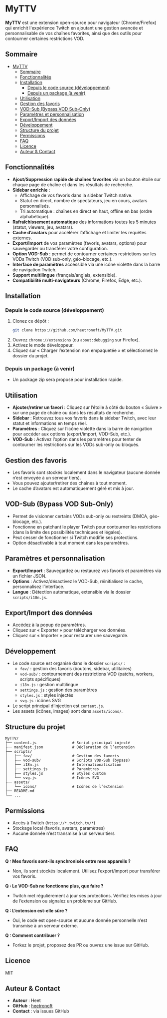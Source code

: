 # MyTTV

**MyTTV** est une extension open-source pour navigateur (Chrome/Firefox) qui enrichit l'expérience Twitch en ajoutant une gestion avancée et personnalisable de vos chaînes favorites, ainsi que des outils pour contourner certaines restrictions VOD.

## Sommaire

- [MyTTV](#myttv)
  - [Sommaire](#sommaire)
  - [Fonctionnalités](#fonctionnalités)
  - [Installation](#installation)
    - [Depuis le code source (développement)](#depuis-le-code-source-développement)
    - [Depuis un package (à venir)](#depuis-un-package-à-venir)
  - [Utilisation](#utilisation)
  - [Gestion des favoris](#gestion-des-favoris)
  - [VOD-Sub (Bypass VOD Sub-Only)](#vod-sub-bypass-vod-sub-only)
  - [Paramètres et personnalisation](#paramètres-et-personnalisation)
  - [Export/Import des données](#exportimport-des-données)
  - [Développement](#développement)
  - [Structure du projet](#structure-du-projet)
  - [Permissions](#permissions)
  - [FAQ](#faq)
  - [Licence](#licence)
  - [Auteur \& Contact](#auteur--contact)

## Fonctionnalités

- **Ajout/Suppression rapide de chaînes favorites** via un bouton étoile sur chaque page de chaîne et dans les résultats de recherche.
- **Sidebar enrichie** :
  - Affichage de vos favoris dans la sidebar Twitch native.
  - Statut en direct, nombre de spectateurs, jeu en cours, avatars personnalisés.
  - Tri automatique : chaînes en direct en haut, offline en bas (ordre alphabétique).
- **Rafraîchissement automatique** des informations toutes les 5 minutes (statut, viewers, jeu, avatars).
- **Cache d’avatars** pour accélérer l’affichage et limiter les requêtes externes.
- **Export/Import** de vos paramètres (favoris, avatars, options) pour sauvegarder ou transférer votre configuration.
- **Option VOD-Sub** : permet de contourner certaines restrictions sur les VODs Twitch (VOD sub-only, géo-blocage, etc.).
- **Interface de paramètres** accessible via une icône violette dans la barre de navigation Twitch.
- **Support multilingue** (français/anglais, extensible).
- **Compatibilité multi-navigateurs** (Chrome, Firefox, Edge, etc.).

## Installation

### Depuis le code source (développement)

1. Clonez ce dépôt :
   ```bash
   git clone https://github.com/heetronoft/MyTTV.git
   ```
2. Ouvrez `chrome://extensions` (ou `about:debugging` sur Firefox).
3. Activez le mode développeur.
4. Cliquez sur « Charger l’extension non empaquetée » et sélectionnez le dossier du projet.

### Depuis un package (à venir)

- Un package zip sera proposé pour installation rapide.

## Utilisation

- **Ajouter/retirer un favori** : Cliquez sur l’étoile à côté du bouton « Suivre » sur une page de chaîne ou dans les résultats de recherche.
- **Sidebar** : Retrouvez tous vos favoris dans la sidebar Twitch, avec leur statut et informations en temps réel.
- **Paramètres** : Cliquez sur l’icône violette dans la barre de navigation pour accéder aux options (export/import, VOD-Sub, etc.).
- **VOD-Sub** : Activez l’option dans les paramètres pour tenter de contourner les restrictions sur les VODs sub-only ou bloqués.

## Gestion des favoris

- Les favoris sont stockés localement dans le navigateur (aucune donnée n’est envoyée à un serveur tiers).
- Vous pouvez ajouter/retirer des chaînes à tout moment.
- Le cache d’avatars est automatiquement géré et mis à jour.

## VOD-Sub (Bypass VOD Sub-Only)

- Permet de visionner certains VODs sub-only ou restreints (DMCA, géo-blocage, etc.).
- Fonctionne en patchant le player Twitch pour contourner les restrictions (dans la limite des possibilités techniques et légales).
- Peut cesser de fonctionner si Twitch modifie ses protections.
- Option désactivable à tout moment dans les paramètres.

## Paramètres et personnalisation

- **Export/Import** : Sauvegardez ou restaurez vos favoris et paramètres via un fichier JSON.
- **Options** : Activez/désactivez le VOD-Sub, réinitialisez le cache, personnalisez l’interface.
- **Langue** : Détection automatique, extensible via le dossier `scripts/i18n.js`.

## Export/Import des données

- Accédez à la popup de paramètres.
- Cliquez sur « Exporter » pour télécharger vos données.
- Cliquez sur « Importer » pour restaurer une sauvegarde.

## Développement

- Le code source est organisé dans le dossier `scripts/` :
  - `fav/` : gestion des favoris (boutons, sidebar, utilitaires)
  - `vod-sub/` : contournement des restrictions VOD (patchs, workers, scripts spécifiques)
  - `i18n.js` : gestion multilingue
  - `settings.js` : gestion des paramètres
  - `styles.js` : styles injectés
  - `svg.js` : icônes SVG
- Le script principal d’injection est `content.js`.
- Les assets (icônes, images) sont dans `assets/icons/`.

## Structure du projet

```
MyTTV/
├── content.js                # Script principal injecté
├── manifest.json             # Déclaration de l’extension
├── scripts/
│   ├── fav/                  # Gestion des favoris
│   ├── vod-sub/              # Scripts VOD-Sub (bypass)
│   ├── i18n.js               # Internationalisation
│   ├── settings.js           # Paramètres
│   ├── styles.js             # Styles custom
│   └── svg.js                # Icônes SVG
├── assets/
│   └── icons/                # Icônes de l’extension
├── README.md
└── ...
```

## Permissions

- Accès à Twitch (`https://*.twitch.tv/*`)
- Stockage local (favoris, avatars, paramètres)
- Aucune donnée n’est transmise à un serveur tiers

## FAQ

**Q : Mes favoris sont-ils synchronisés entre mes appareils ?**

- Non, ils sont stockés localement. Utilisez l’export/import pour transférer vos favoris.

**Q : Le VOD-Sub ne fonctionne plus, que faire ?**

- Twitch met régulièrement à jour ses protections. Vérifiez les mises à jour de l’extension ou signalez un problème sur GitHub.

**Q : L’extension est-elle sûre ?**

- Oui, le code est open-source et aucune donnée personnelle n’est transmise à un serveur externe.

**Q : Comment contribuer ?**

- Forkez le projet, proposez des PR ou ouvrez une issue sur GitHub.

## Licence

MIT

## Auteur & Contact

- **Auteur** : Heet
- **GitHub** : [heetronoft](https://github.com/heetronoft)
- **Contact** : via issues GitHub
